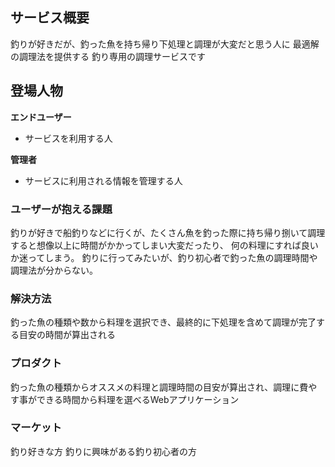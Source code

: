 ## サービス概要
釣りが好きだが、釣った魚を持ち帰り下処理と調理が大変だと思う人に
最適解の調理法を提供する
釣り専用の調理サービスです


## 登場人物
__エンドユーザー__
  - サービスを利用する人

__管理者__
  - サービスに利用される情報を管理する人


### ユーザーが抱える課題
釣りが好きで船釣りなどに行くが、たくさん魚を釣った際に持ち帰り捌いて調理すると想像以上に時間がかかってしまい大変だったり、
何の料理にすれば良いか迷ってしまう。
釣りに行ってみたいが、釣り初心者で釣った魚の調理時間や調理法が分からない。


### 解決方法
釣った魚の種類や数から料理を選択でき、最終的に下処理を含めて調理が完了する目安の時間が算出される


### プロダクト
釣った魚の種類からオススメの料理と調理時間の目安が算出され、調理に費やす事ができる時間から料理を選べるWebアプリケーション


### マーケット
釣り好きな方
釣りに興味がある釣り初心者の方